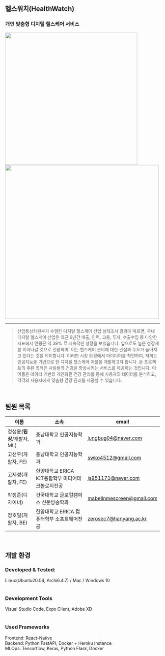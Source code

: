 ## 헬스워치(HealthWatch)
### 개인 맞춤형 디지털 헬스케어 서비스

<img src="https://github.com/ACT-HealthWatch/.github/assets/55977356/d376d635-62d2-4efc-9b3d-5f4893a1df65" width="430"/>
<img src="https://github.com/ACT-HealthWatch/.github/assets/55977356/2f687a10-3735-4861-9ea2-6d87f80bca84" width="500"/>

---
> 산업통상자원부가 수행한 디지털 헬스케어 산업 실태조사 결과에 따르면, 국내 디지털 헬스케어 산업은
> 최근 6년간 매출, 인력, 고용, 투자, 수출수입 등 다양한 지표에서 연평균 약 39% 로 지속적인 성장을
> 보였습니다. 앞으로도 높은 성장세를 이어나갈 것으로 전망되며, 이는 헬스케어 분야에 대한 관심과
> 수요가 높아지고 있다는 것을 의미합니다. 이러한 시장 환경에서 아이디어를 착안하여, 저희는 인공지능을
> 기반으로 한 디지털 헬스케어 어플을 개발하고자 합니다. 본 프로젝트의 주된 목적은 사람들의
> 건강을 향상시키는 서비스를 제공하는 것입니다.
> 이 어플은 데이터 기반의 개인화된 건강 관리를 통해 사용자의 데이터를 분석하고, 각각의 사용자에게 맞춤형 건강 관리를 제공할 수 있습니다.
<br/>  

## 팀원 목록

| 이름 | 소속 | email |
| --- | --- | --- |
| 정성윤(<b>팀장</b>/개발자, ML) | 충남대학교 인공지능학과 | jungbug04@naver.com |
| 고선우(개발자, FE) | 충남대학교 인공지능학과 | swko4512@gmail.com |
| 고제성(개발자, FE) | 한양대학교 ERICA ICT융합학부 미디어테크놀로지전공 | js951171@naver.com |
| 박정준(디자이너) | 건국대학교 글로컬캠퍼스 신문방송학과 | mabelinmescreen@gmail.com |
| 정호일(개발자, BE) | 한양대학교 ERICA 컴퓨터학부 소프트웨어전공 | zerosec7@hanyang.ac.kr |
<br/>  

## 개발 환경  
### Developed & Tested:  

Linux(Ubuntu20.04, Archi6.4.7) / Mac / Windows 10  
<br/>  
### Development Tools

Visual Studio Code, Expo Client, Adobe XD  
<br/> 
### Used Frameworks

Frontend: React-Native  
Backend: Python FastAPI, Docker + Heroku Instance  
MLOps: Tensorflow, Keras, Python Flask, Docker  

